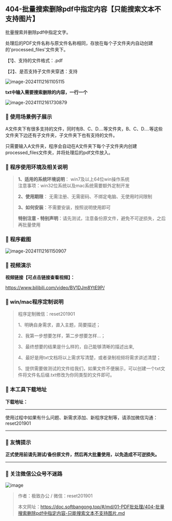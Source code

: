 ## 404-批量搜索删除pdf中指定内容【只能搜索文本不支持图片】

批量搜索并删除pdf中指定文字。

处理后的PDF文件名称与原文件名称相同，存放在每个子文件夹内自动创建的'processed_files'文件夹下。

【1】、支持的文件格式：.pdf  

【2】、是否支持子文件夹穿透：支持  

![image-20241112161105115](https://s2.loli.net/2024/11/12/qbKoaXi6L4JdsZ8.png)

**txt中输入需要搜索删除的内容，一行一个**

![image-20241112161730879](https://s2.loli.net/2024/11/12/A3B6k8SW2X1hjun.png)

### 📑 使用场景例子展示

A文件夹下有很多支持的文件，同时有B、C、D....等文件夹，B、C、D....等这些文件夹下边还有子文件夹，子文件夹下也有支持的文件。

只需要输入A文件夹，程序会自动在A文件夹下每个子文件夹内创建processed_files文件夹，并将处理后的pdf文件放入。

### 📑 程序使用环境及相关说明

> **1、适用的系统环境说明**： win7及以上64位win操作系统  
> 注意事项：win32位系统以及mac系统需要额外定制开发  
>
> **2、使用期限**： 无需注册、无需密码、不绑定电脑、无使用时间限制  
>
> **3、如何安装**：不需要安装，按照说明使用即可  
>
> **特别注意 - 特别声明**：请先测试，注意备份原文件，避免不可逆损失，之后再批量使用

### 📑 程序截图

![image-20241112161150907](https://s2.loli.net/2024/11/12/6a9jlHBKRAIEzmG.png)

### 📑 视频演示

**视频链接【可点击链接查看视频】：**

https://www.bilibili.com/video/BV1DJm8YtE9P/

### 📑 win/mac程序定制说明

> 程序定制微信：reset201901  
>
> 1、明确自身需求，直入主题，简要描述；
>
> 2、我第一步想要怎样，第二步想要怎样...； 
>
> 3、最终想要的结果是什么样的，自己能够清晰的描述出来,  
>
> 4、最好是用txt文档将以上需求写清楚，或者录制视频将需求讲述清楚；  
>
> 5、提供需要做测试的文件给我们，如果文件不便展示，可以创建一个txt文件将文件名后缀.txt修改为你同类型的文件即可。  

### 📑 本工具下载地址

**下载地址：**

------

使用过程中如果有什么问题、新需求添加、新程序定制等，请添加微信沟通：reset201901

------

### 📑 友情提示

**正式使用前请先测试/备份原文件，然后再大批量使用，以免造成不可逆损失。**

------

### 📑 关注微信公众号不迷路

![image](https://s2.loli.net/2024/11/02/tK9T7jxLcuv5rUk.png)

> 作者：极致办公  /  微信：reset201901
>
> 本文网址：https://doc.softbangong.top/#/md/01-PDF批处理/404-批量搜索删除pdf中指定内容-只能搜索文本不支持图片.md